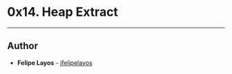 # 0x14. Heap Extract

---

## Author

- **Felipe Layos** - [jfelipelayos](https://github.com/jfelipelayos)
